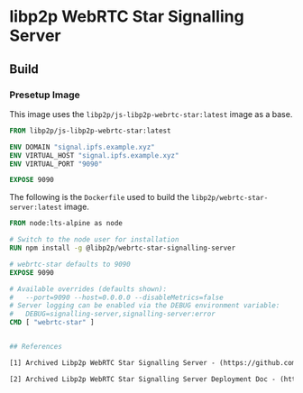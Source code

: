 # libp2p WebRTC Star Signalling Server

## Build


### Presetup Image

This image uses the ```libp2p/js-libp2p-webrtc-star:latest``` image as a base.

```Dockerfile
FROM libp2p/js-libp2p-webrtc-star:latest

ENV DOMAIN "signal.ipfs.example.xyz"
ENV VIRTUAL_HOST "signal.ipfs.example.xyz"
ENV VIRTUAL_PORT "9090"

EXPOSE 9090
```

The following is the ```Dockerfile``` used to build the ```libp2p/webrtc-star-server:latest``` image.

```Dockerfile
FROM node:lts-alpine as node

# Switch to the node user for installation
RUN npm install -g @libp2p/webrtc-star-signalling-server

# webrtc-star defaults to 9090
EXPOSE 9090

# Available overrides (defaults shown):
#   --port=9090 --host=0.0.0.0 --disableMetrics=false
# Server logging can be enabled via the DEBUG environment variable:
#   DEBUG=signalling-server,signalling-server:error
CMD [ "webrtc-star" ]


## References

[1] Archived Libp2p WebRTC Star Signalling Server - (https://github.com/libp2p/js-libp2p-webrtc-star)[https://github.com/libp2p/js-libp2p-webrtc-star]

[2] Archived Libp2p WebRTC Star Signalling Server Deployment Doc - (https://github.com/libp2p/js-libp2p-webrtc-star/blob/master/packages/webrtc-star-signalling-server/DEPLOYMENT.md)[https://github.com/libp2p/js-libp2p-webrtc-star/blob/master/packages/webrtc-star-signalling-server/DEPLOYMENT.md]